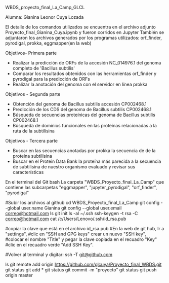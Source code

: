 WBDS_proyecto_final_La_Camp_GLCL


Alumna: Gianina Leonor Cuya Lozada 

El detalle de los comandos utilizados se encuentra en el archivo adjunto Proyecto_final_Gianina_Cuya.ipynb y fueron corridos en Jupyter 
También se adjuntaron los archivos generados por los programas utilizados: orf_finder, pyrodigal, prokka, eggmapper(en la web)


Objetivos- Primera parte

- Realizar la predicción de ORFs de la accesión NC_014976.1 del genoma completo de 'Bacillus subtilis'
- Comparar los resultados obtenidos con las herramientas orf_finder y pyrodigal para la predicción de ORFs
- Realizar la anotación del genoma con el servidor en línea prokka

Objetivos - Segunda parte

- Obtención del genoma de Bacillus subtilis accesión CP002468.1
- Predicción de los CDS del genoma de Bacillus subtilis CP002468.1
- Búsqueda de secuencias proteínicas del genoma de Bacillus subtilis CP002468.1
- Búsqueda de dominios funcionales en las proteínas relacionadas a la ruta de la subtilisina

Objetivos - Tercera parte
- Buscar en las secuencias anotadas por prokka la secuencia de de la proteina subtilisina
- Buscar en el Protein Data Bank la proteína más parecida a la secuencia de subtilisina de nuestro organismo evaluado y revisar sus características


En el terminal del Git bash
La carpeta "WBDS_Proyecto_final_La_Camp"
que contiene las subcarpetas "eggmapper", "jupyter_pyrodigal", "orf_finder", "pyrodigal"

#Subir los archivos al github
cd WBDS_Proyecto_final_La_Camp
git config --global user.name Gianina
git config --global user.email correo@hotmail.com
ls
git init
ls -al ~/.ssh
ssh-keygen -t rsa -C correo@hotmail.com
cat /c/Users/Lenovo/.ssh/id_rsa.pub

#copiar la clave que está en el archivo id_rsa.pub
#En la web de git hub, Ir a "settings", 
#clic en "SSH and  GPG keys" crear un nuevo "SSH key",  
#colocar el nombre "Title" y pegar la clave copiada en el recuadro "Key"
#clic en el recuadro verde "Add SSH Key".

#Volver al terminal y digitar:
ssh -T git@github.com

ls
git remote add origin https://github.com/glcuya/Proyecto_final_WBDS.git
git status
git add *
git status
git commit -m "proyecto"
git status
git push origin master


